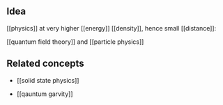 
## Idea

[[physics]] at very higher [[energy]] [[density]], hence small [[distance]]: 

[[quantum field theory]] and [[particle physics]]

## Related concepts

* [[solid state physics]]

* [[qauntum garvity]]

